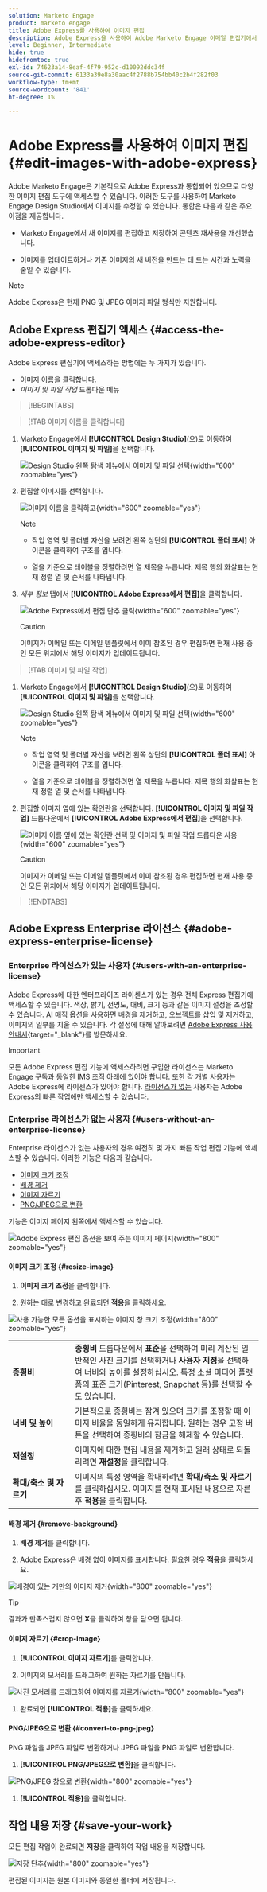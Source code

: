```yaml
---
solution: Marketo Engage
product: marketo engage
title: Adobe Express를 사용하여 이미지 편집
description: Adobe Express을 사용하여 Adobe Marketo Engage 이메일 편집기에서 이미지를 편집하는 방법을 알아봅니다.
level: Beginner, Intermediate
hide: true
hidefromtoc: true
exl-id: 74623a14-8eaf-4f79-952c-d10092ddc34f
source-git-commit: 6133a39e8a30aac4f2788b754bb40c2b4f282f03
workflow-type: tm+mt
source-wordcount: '841'
ht-degree: 1%

---
```


# Adobe Express를 사용하여 이미지 편집 {#edit-images-with-adobe-express}

Adobe Marketo Engage은 기본적으로 Adobe Express과 통합되어 있으므로 다양한 이미지 편집 도구에 액세스할 수 있습니다. 이러한 도구를 사용하여 Marketo Engage Design Studio에서 이미지를 수정할 수 있습니다. 통합은 다음과 같은 주요 이점을 제공합니다.

* Marketo Engage에서 새 이미지를 편집하고 저장하여 콘텐츠 재사용을 개선했습니다.

* 이미지를 업데이트하거나 기존 이미지의 새 버전을 만드는 데 드는 시간과 노력을 줄일 수 있습니다.

>[!NOTE]
>
>Adobe Express은 현재 PNG 및 JPEG 이미지 파일 형식만 지원합니다.

## Adobe Express 편집기 액세스 {#access-the-adobe-express-editor}

Adobe Express 편집기에 액세스하는 방법에는 두 가지가 있습니다.

* 이미지 이름을 클릭합니다.
* _이미지 및 파일 작업_ 드롭다운 메뉴

>[!BEGINTABS]

>[!TAB 이미지 이름을 클릭합니다]

1. Marketo Engage에서 **[!UICONTROL Design Studio]**(으)로 이동하여 **[!UICONTROL 이미지 및 파일]**&#x200B;을 선택합니다.

   ![Design Studio 왼쪽 탐색 메뉴에서 이미지 및 파일 선택](assets/edit-images-with-adobe-express-1a.png){width="600" zoomable="yes"}

1. 편집할 이미지를 선택합니다.

   ![이미지 이름을 클릭하고](assets/edit-images-with-adobe-express-2a.png){width="600" zoomable="yes"}

   >[!NOTE]
   >
   >* 작업 영역 및 폴더별 자산을 보려면 왼쪽 상단의 **[!UICONTROL 폴더 표시]** 아이콘을 클릭하여 구조를 엽니다.
   >
   >* 열을 기준으로 테이블을 정렬하려면 열 제목을 누릅니다. 제목 행의 화살표는 현재 정렬 열 및 순서를 나타냅니다.

1. _세부 정보_ 탭에서 **[!UICONTROL Adobe Express에서 편집]**&#x200B;을 클릭합니다.

   ![Adobe Express에서 편집 단추 클릭](assets/edit-images-with-adobe-express-3a.png){width="600" zoomable="yes"}

   >[!CAUTION]
   >
   >이미지가 이메일 또는 이메일 템플릿에서 이미 참조된 경우 편집하면 현재 사용 중인 모든 위치에서 해당 이미지가 업데이트됩니다.

>[!TAB 이미지 및 파일 작업]

1. Marketo Engage에서 **[!UICONTROL Design Studio]**(으)로 이동하여 **[!UICONTROL 이미지 및 파일]**&#x200B;을 선택합니다.

   ![Design Studio 왼쪽 탐색 메뉴에서 이미지 및 파일 선택](assets/edit-images-with-adobe-express-1b.png){width="600" zoomable="yes"}

   >[!NOTE]
   >
   >* 작업 영역 및 폴더별 자산을 보려면 왼쪽 상단의 **[!UICONTROL 폴더 표시]** 아이콘을 클릭하여 구조를 엽니다.
   >
   >* 열을 기준으로 테이블을 정렬하려면 열 제목을 누릅니다. 제목 행의 화살표는 현재 정렬 열 및 순서를 나타냅니다.

1. 편집할 이미지 옆에 있는 확인란을 선택합니다. **[!UICONTROL 이미지 및 파일 작업]** 드롭다운에서 **[!UICONTROL Adobe Express에서 편집]**&#x200B;을 선택합니다.

   ![이미지 이름 옆에 있는 확인란 선택 및 이미지 및 파일 작업 드롭다운 사용](assets/edit-images-with-adobe-express-2b.png){width="600" zoomable="yes"}

   >[!CAUTION]
   >
   >이미지가 이메일 또는 이메일 템플릿에서 이미 참조된 경우 편집하면 현재 사용 중인 모든 위치에서 해당 이미지가 업데이트됩니다.

>[!ENDTABS]

## Adobe Express Enterprise 라이선스 {#adobe-express-enterprise-license}

### Enterprise 라이선스가 있는 사용자 {#users-with-an-enterprise-license}

Adobe Express에 대한 엔터프라이즈 라이센스가 있는 경우 전체 Express 편집기에 액세스할 수 있습니다. 색상, 밝기, 선명도, 대비, 크기 등과 같은 이미지 설정을 조정할 수 있습니다. AI 매직 옵션을 사용하면 배경을 제거하고, 오브젝트를 삽입 및 제거하고, 이미지의 일부를 지울 수 있습니다. 각 설정에 대해 알아보려면 [Adobe Express 사용 안내서](https://helpx.adobe.com/express/user-guide.html){target="_blank"}를 방문하세요.

>[!IMPORTANT]
>
>모든 Adobe Express 편집 기능에 액세스하려면 구입한 라이선스는 Marketo Engage 구독과 동일한 IMS 조직 아래에 있어야 합니다. 또한 각 개별 사용자는 Adobe Express에 라이센스가 있어야 합니다. [라이선스가 없는](#users-without-an-enterprise-license) 사용자는 Adobe Express의 빠른 작업에만 액세스할 수 있습니다.

### Enterprise 라이선스가 없는 사용자 {#users-without-an-enterprise-license}

Enterprise 라이선스가 없는 사용자의 경우 여전히 몇 가지 빠른 작업 편집 기능에 액세스할 수 있습니다. 이러한 기능은 다음과 같습니다.

* [이미지 크기 조정](#resize-image)
* [배경 제거](#remove-background)
* [이미지 자르기](#crop-image)
* [PNG/JPEG으로 변환](#convert-to-png-jpeg)

기능은 이미지 페이지 왼쪽에서 액세스할 수 있습니다.

![Adobe Express 편집 옵션을 보여 주는 이미지 페이지](assets/edit-images-with-adobe-express-4.png){width="800" zoomable="yes"}

#### 이미지 크기 조정 {#resize-image}

1. **이미지 크기 조정**&#x200B;을 클릭합니다.

1. 원하는 대로 변경하고 완료되면 **적용**&#x200B;을 클릭하세요.

![사용 가능한 모든 옵션을 표시하는 이미지 창 크기 조정](assets/edit-images-with-adobe-express-5.png){width="800" zoomable="yes"}

<table><tbody>
  <tr>
    <td style="width:25%"><b>종횡비</b></td>
    <td><b>종횡비</b> 드롭다운에서 <b>표준</b>을 선택하여 미리 계산된 일반적인 사진 크기를 선택하거나 <b>사용자 지정</b>을 선택하여 너비와 높이를 설정하십시오. 특정 소셜 미디어 플랫폼의 표준 크기(Pinterest, Snapchat 등)를 선택할 수도 있습니다.</td>
  </tr>
  <tr>
    <td style="width:25%"><b>너비 및 높이</b></td>
    <td>기본적으로 종횡비는 잠겨 있으며 크기를 조정할 때 이미지 비율을 동일하게 유지합니다. 원하는 경우 고정 버튼을 선택하여 종횡비의 잠금을 해제할 수 있습니다.</td>
  </tr>
  <tr>
    <td style="width:25%"><b>재설정</b></td>
    <td>이미지에 대한 편집 내용을 제거하고 원래 상태로 되돌리려면 <b>재설정</b>을 클릭합니다.</td>
  </tr>
  <tr>
    <td style="width:25%"><b>확대/축소 및 자르기</b></td>
    <td>이미지의 특정 영역을 확대하려면 <b>확대/축소 및 자르기</b>를 클릭하십시오. 이미지를 현재 표시된 내용으로 자른 후 <b>적용</b>을 클릭합니다.</td>
  </tr>
</tbody>
</table>

#### 배경 제거 {#remove-background}

1. **배경 제거**&#x200B;를 클릭합니다.

1. Adobe Express은 배경 없이 이미지를 표시합니다. 필요한 경우 **적용**&#x200B;을 클릭하세요.

![배경이 있는 개만의 이미지 제거](assets/edit-images-with-adobe-express-6.png){width="800" zoomable="yes"}

>[!TIP]
>
>결과가 만족스럽지 않으면 **X**&#x200B;을 클릭하여 창을 닫으면 됩니다.

#### 이미지 자르기 {#crop-image}

1. **[!UICONTROL 이미지 자르기]**&#x200B;를 클릭합니다.

1. 이미지의 모서리를 드래그하여 원하는 자르기를 만듭니다.

![사진 모서리를 드래그하여 이미지를 자르기](assets/edit-images-with-adobe-express-7.png){width="800" zoomable="yes"}

1. 완료되면 **[!UICONTROL 적용]**&#x200B;을 클릭하세요.

#### PNG/JPEG으로 변환 {#convert-to-png-jpeg}

PNG 파일을 JPEG 파일로 변환하거나 JPEG 파일을 PNG 파일로 변환합니다.

1. **[!UICONTROL PNG/JPEG으로 변환]**&#x200B;을 클릭합니다.

![PNG/JPEG 창으로 변환](assets/edit-images-with-adobe-express-8.png){width="800" zoomable="yes"}

1. **[!UICONTROL 적용]**&#x200B;을 클릭합니다.

## 작업 내용 저장 {#save-your-work}

모든 편집 작업이 완료되면 **저장**&#x200B;을 클릭하여 작업 내용을 저장합니다.

![저장 단추](assets/edit-images-with-adobe-express-9.png){width="800" zoomable="yes"}

편집된 이미지는 원본 이미지와 동일한 폴더에 저장됩니다.
